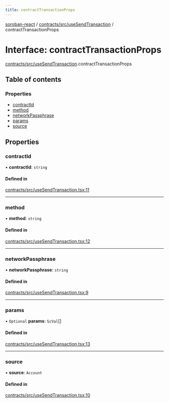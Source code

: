 ```yaml
---
title: contractTransactionProps
---
```

[soroban-react](../README.md) / [contracts/src/useSendTransaction](../modules/contracts_src_useSendTransaction.md) / contractTransactionProps

# Interface: contractTransactionProps

[contracts/src/useSendTransaction](../modules/contracts_src_useSendTransaction.md).contractTransactionProps

## Table of contents

### Properties

- [contractId](contracts_src_useSendTransaction.contractTransactionProps.md#contractid)
- [method](contracts_src_useSendTransaction.contractTransactionProps.md#method)
- [networkPassphrase](contracts_src_useSendTransaction.contractTransactionProps.md#networkpassphrase)
- [params](contracts_src_useSendTransaction.contractTransactionProps.md#params)
- [source](contracts_src_useSendTransaction.contractTransactionProps.md#source)

## Properties

### contractId

• **contractId**: `string`

#### Defined in

[contracts/src/useSendTransaction.tsx:11](https://github.com/mauroepce/soroban-react/blob/546de55/packages/contracts/src/useSendTransaction.tsx#L11)

___

### method

• **method**: `string`

#### Defined in

[contracts/src/useSendTransaction.tsx:12](https://github.com/mauroepce/soroban-react/blob/546de55/packages/contracts/src/useSendTransaction.tsx#L12)

___

### networkPassphrase

• **networkPassphrase**: `string`

#### Defined in

[contracts/src/useSendTransaction.tsx:9](https://github.com/mauroepce/soroban-react/blob/546de55/packages/contracts/src/useSendTransaction.tsx#L9)

___

### params

• `Optional` **params**: `ScVal`[]

#### Defined in

[contracts/src/useSendTransaction.tsx:13](https://github.com/mauroepce/soroban-react/blob/546de55/packages/contracts/src/useSendTransaction.tsx#L13)

___

### source

• **source**: `Account`

#### Defined in

[contracts/src/useSendTransaction.tsx:10](https://github.com/mauroepce/soroban-react/blob/546de55/packages/contracts/src/useSendTransaction.tsx#L10)
